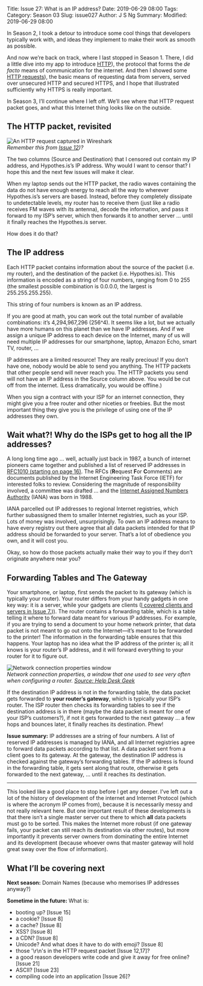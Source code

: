 Title: Issue 27: What is an IP address?
Date: 2019-06-29 08:00
Tags: 
Category: Season 03
Slug: issue027
Author: J S Ng
Summary: 
Modified: 2019-06-29 08:00

In Season 2, I took a detour to introduce some cool things that developers typically work with, and ideas they implement to make their work as smooth as possible.

And now we’re back on track, where I last stopped in Season 1. There, I did a little dive into my app to introduce [HTTP]({filename}/season01/issue007/issue007.md)), the protocol that forms the *de facto* means of communication for the internet. And then I showed some [HTTP requests]({filename}/season01/issue009/issue009.md)), the basic means of requesting data from servers, served over unsecured HTTP and secured HTTPS, and I hope that illustrated sufficiently why HTTPS is really important.

In Season 3, I’ll continue where I left off. We’ll see where that HTTP request packet goes, and what this Internet thing looks like on the outside.

## The HTTP packet, revisited


![An HTTP request captured in Wireshark]({attach}/season01/issue012/issue012_01.png)  
*Remember this from [Issue 12]({filename}/season01/issue012/issue012.md))?*    


The two columns (Source and Destination) that I censored out contain my IP address, and Hypothes.is’s IP address. Why would I want to censor that? I hope this and the next few issues will make it clear.

When my laptop sends out the HTTP packet, the radio waves containing the data do not have enough energy to reach all the way to wherever Hypothes.is’s servers are based. Instead, before they completely dissipate to undetectable levels, my router has to receive them (just like a radio receives FM waves with its antenna), decode the information, and pass it forward to my ISP’s server, which then forwards it to another server … until it finally reaches the Hypothes.is server.

How does it do that?

## The IP address

Each HTTP packet contains information about the source of the packet (i.e. my router), and the destination of the packet (i.e. Hypothes.is). This information is encoded as a string of four numbers, ranging from 0 to 255 (the smallest possible combination is 0.0.0.0, the largest is 255.255.255.255).

This string of four numbers is known as an IP address.

If you are good at math, you can work out the total number of available combinations: it’s 4,294,967,296 (256^4). It seems like a lot, but we actually have more humans on this planet than we have IP addresses. And if we assign a unique IP address to each device on the Internet, many of us will need multiple IP addresses for our smartphone, laptop, Amazon Echo, smart TV, router, …

IP addresses are a limited resource! They are really precious! If you don’t have one, nobody would be able to send you anything. The HTTP packets that other people send will never reach you. The HTTP packets you send will not have an IP address in the Source column above. You would be cut off from the internet. (Less dramatically, you would be offline.)

When you sign a contract with your ISP for an internet connection, they might give you a free router and other niceties or freebies. But the most important thing they give you is the privilege of using one of the IP addresses they own.

## Wait what?! Why do the ISPs get to hog all the IP addresses?

A long long time ago … well, actually just back in 1987, a bunch of internet pioneers came together and published a list of reserved IP addresses in [RFC1010 (starting on page 16)](https://tools.ietf.org/html/rfc1010). The RFCs (**R**equest **F**or **C**omments) are documents published by the Internet Engineering Task Force (IETF) for interested folks to review. Considering the magnitude of responsibility involved, a committee was drafted … and the [Internet Assigned Numbers Authority](https://en.wikipedia.org/wiki/Internet_Assigned_Numbers_Authority) (IANA) was born in 1988.

IANA parcelled out IP addresses to regional Internet registries, which further subassigned them to smaller Internet registries, such as your ISP. Lots of money was involved, unsurprisingly. To own an IP address means to have every registry out there agree that all data packets intended for that IP address should be forwarded to your server. That’s a lot of obedience you own, and it will cost you.

Okay, so how do those packets actually make their way to you if they don’t originate anywhere near you?

## Forwarding Tables and The Gateway

Your smartphone, or laptop, first sends the packet to its gateway (which is typically your router). Your router differs from your handy gadgets in one key way: it is a server, while your gadgets are clients ([I covered clients and servers in Issue 7.]({filename}/season01/issue007/issue007.md))). The router contains a forwarding table, which is a table telling it where to forward data meant for various IP addresses. For example, if you are trying to send a document to your home network printer, that data packet is not meant to go out onto the Internet—it’s meant to be forwarded to the printer! The information in the forwarding table ensures that this happens. Your laptop has no idea what the IP address of the printer is; all it knows is your router’s IP address, and it will forward everything to your router for it to figure out.


![Network connection properties window]({attach}/season03/issue027/issue027_01.png)  
*Network connection properties, a window that one used to see very often when configuring a router. [Source: Help Desk Geek](https://helpdeskgeek.com/networking/change-ip-address-and-dns-servers-using-the-command-prompt/)*    


If the destination IP address is not in the forwarding table, the data packet gets forwarded to **your router’s gateway**, which is typically your ISP’s router. The ISP router then checks its forwarding tables to see if the destination address is in there (maybe the data packet is meant for one of your ISP’s customers?), if not it gets forwarded to the next gateway … a few hops and bounces later, it finally reaches its destination. Phew!

**Issue summary:** IP addresses are a string of four numbers. A list of reserved IP addresses is managed by IANA, and all Internet registries agree to forward data packets according to that list. A data packet sent from a client goes to its gateway. At the gateway, the destination IP address is checked against the gateway’s forwarding tables. If the IP address is found in the forwarding table, it gets sent along that route, otherwise it gets forwarded to the next gateway, … until it reaches its destination.

-----

This looked like a good place to stop before I get any deeper. I’ve left out a lot of the history of development of the internet and Internet Protocol (which is where the acronym IP comes from), because it is necessarily messy and not really relevant here. But one important result of these developments is that there isn’t a single master server out there to which **all** data packets must go to be sorted. This makes the Internet more robust (if one gateway fails, your packet can still reach its destination via other routes), but more importantly it prevents server owners from dominating the entire Internet and its development (because whoever owns that master gateway will hold great sway over the flow of information).

## What I’ll be covering next

**Next season:** Domain Names (because who memorises IP addresses anyway?)

**Sometime in the future:** What is:

- booting up? [Issue 15]
- a cookie? [Issue 8]
- a cache? [Issue 8]
- XSS? [Issue 8]
- a CDN? [Issue 8]
- Unicode? And what does it have to do with emoji? [Issue 8]
- those '\r\n's in the HTTP request packet [Issue 12,17]?
- a good reason developers write code and give it away for free online? [Issue 21]
- ASCII? [Issue 23]
- compiling code into an application [Issue 26]?
